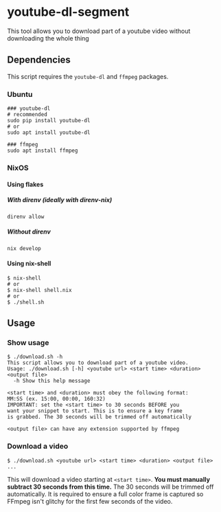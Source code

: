 # youtube-dl-segment

This tool allows you to download part of a youtube video without downloading the whole thing

## Dependencies

This script requires the `youtube-dl` and `ffmpeg` packages.

### Ubuntu
```console
### youtube-dl
# recommended
sudo pip install youtube-dl
# or
sudo apt install youtube-dl

### ffmpeg
sudo apt install ffmpeg
```

### NixOS

#### Using flakes

##### With direnv (ideally with direnv-nix)
```console
direnv allow
```

##### Without direnv
```console
nix develop
```

#### Using nix-shell

```console
$ nix-shell
# or
$ nix-shell shell.nix
# or
$ ./shell.sh
```

## Usage

### Show usage
```console
$ ./download.sh -h
This script allows you to download part of a youtube video.
Usage: ./download.sh [-h] <youtube url> <start time> <duration> <output file>
  -h Show this help message

<start time> and <duration> must obey the following format:
MM:SS (ex. 15:00, 00:00, 160:32)
IMPORTANT: set the <start time> to 30 seconds BEFORE you
want your snippet to start. This is to ensure a key frame
is grabbed. The 30 seconds will be trimmed off automatically

<output file> can have any extension supported by ffmpeg
```

### Download a video
```console
$ ./download.sh <youtube url> <start time> <duration> <output file>
...
```

This will download a video starting at `<start time>`.
**You must manually subtract 30 seconds from this time.**
The 30 seconds will be trimmed off automatically. It is required to ensure
a full color frame is captured so FFmpeg isn't glitchy for the first few seconds
of the video.
